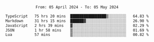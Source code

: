 <div align="center">
<p style="text-align: center;">
<!--START_SECTION:waka-->

```txt
From: 05 April 2024 - To: 05 May 2024

TypeScript   75 hrs 20 mins  ████████████████▒░░░░░░░░   64.83 %
Markdown     31 hrs 15 mins  ██████▓░░░░░░░░░░░░░░░░░░   26.90 %
JavaScript   2 hrs 39 mins   ▓░░░░░░░░░░░░░░░░░░░░░░░░   02.29 %
JSON         1 hr 58 mins    ▒░░░░░░░░░░░░░░░░░░░░░░░░   01.69 %
Lua          57 mins         ▒░░░░░░░░░░░░░░░░░░░░░░░░   00.82 %
```

<!--END_SECTION:waka-->
</p>
</div>
